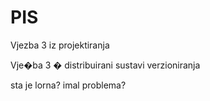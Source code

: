 PIS
===

Vjezba 3 iz projektiranja

Vje�ba 3 � distribuirani sustavi verzioniranja

sta je lorna? imal problema?
